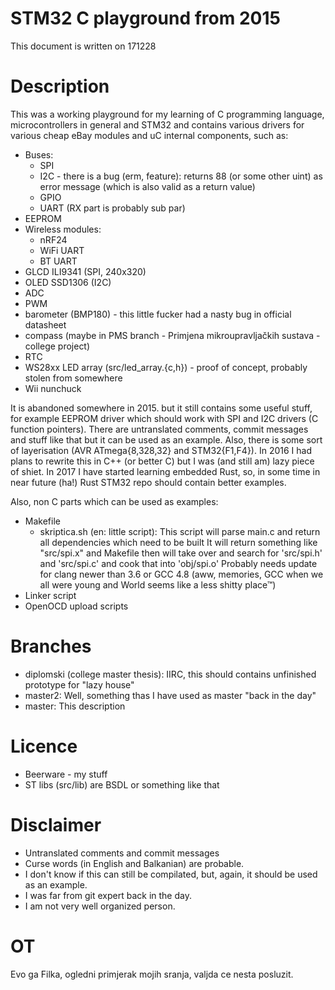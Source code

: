 STM32 C playground from 2015
========================================
This document is written on 171228

# Description
This was a working playground for my learning of C programming language, microcontrollers in general and STM32 and contains various drivers for various cheap eBay modules and uC internal components, such as:
- Buses:
  - SPI
  - I2C - there is a bug (erm, feature): returns 88 (or some other uint) as error message (which is also valid as a return value)
  - GPIO
  - UART (RX part is probably sub par)
- EEPROM
- Wireless modules:
  - nRF24
  - WiFi UART
  - BT UART
- GLCD ILI9341 (SPI, 240x320)
- OLED SSD1306 (I2C)
- ADC
- PWM
- barometer (BMP180) - this little fucker had a nasty bug in official datasheet
- compass (maybe in PMS branch - Primjena mikroupravljačkih sustava - college project)
- RTC
- WS28xx LED array (src/led_array.{c,h}) - proof of concept, probably stolen from somewhere
- Wii nunchuck

It is abandoned somewhere in 2015. but it still contains some useful stuff, for example EEPROM driver which should work with SPI and I2C drivers (C function pointers).
There are untranslated comments, commit messages and stuff like that but it can be used as an example.
Also, there is some sort of layerisation (AVR ATmega{8,328,32} and STM32{F1,F4}).
In 2016 I had plans to rewrite this in C++ (or better C) but I was (and still am) lazy piece of shiet.
In 2017 I have started learning embedded Rust, so, in some time in near future (ha!) Rust STM32 repo should contain better examples.

Also, non C parts which can be used as examples:
- Makefile
  - skriptica.sh (en: little script): This script will parse main.c and return all dependencies which need to be built
    It will return something like "src/spi.x" and Makefile then will take over and search for 'src/spi.h' and 'src/spi.c' and cook that into 'obj/spi.o'
    Probably needs update for clang newer than 3.6 or GCC 4.8 (aww, memories, GCC when we all were young and World seems like a less shitty place™)
- Linker script
- OpenOCD upload scripts

# Branches
- diplomski (college master thesis): IIRC, this should contains unfinished prototype for "lazy house"
- master2: Well, something thas I have used as master "back in the day"
- master: This description

# Licence
- Beerware - my stuff
- ST libs (src/lib) are BSDL or something like that

# Disclaimer
- Untranslated comments and commit messages
- Curse words (in English and Balkanian) are probable.
- I don't know if this can still be compilated, but, again, it should be used as an example.
- I was far from git expert back in the day.
- I am not very well organized person.

# OT
Evo ga Filka, ogledni primjerak mojih sranja, valjda ce nesta posluzit.
